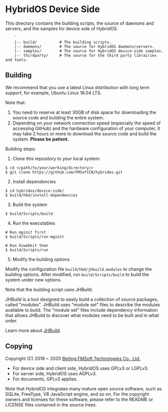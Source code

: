 # HybridOS Device Side

This directory contains the building scripts, the source of daemons and
servers, and the samples for device side of HybridOS.

```
    `
    |-- build/          # The building scripts.
    |-- daemons/        # The source for HybridOS daemons/servers.
    |-- samples/        # The source for HybridOS device-side samples.
    |-- thirdparty/     # The source for the third party librairies and tools.
```

## Building

We recommend that you use a latest Linux distribution with long term support,
for example, Ubuntu Linux 18.04 LTS.

Note that:

1. You need to reserve at least 30GB of disk space for downloading
   the source code and building the entire system.
1. Depending on your network connection speed (especially the speed of
   accessing GitHub) and the hardware configuration of your computer,
   it may take 2 hours or more to download the source code and build
   the system. **Please be patient.**

Building steps:

1) Clone this repository to your local system:

```
$ cd </path/to/your/working/directory/>
$ git clone https://github.com/FMSoftCN/hybridos.git
```

2) Install dependencies

```
$ cd hybridos/device-side/
$ build/hbd/install-dependencies
```

3) Build the system

```
$ build/Scripts/build
```

4) Run the executables

```
# Run mginit first
$ build/Scripts/run-mginit

# Run hiwebkit then
$ build/Scripts/run
```

5) Modify the building options

Modify the configuration file `build/hbd/jhbuild.modules` to change the building options.
After modified, run `build/Scripts/build` to build the system under new options.

Note that the building script uses JHBuild.

JHBuild is a tool designed to easily build a collection of source packages, called "modules".
JHBuild uses “module set” files to describe the modules available to build. The "module set"
files include dependency information that allows JHBuild to discover what modules need to be
built and in what order.

Learn more about [JHBuild](https://developer.gnome.org/jhbuild/stable/introduction.html.en).

## Copying

Copyright (C) 2018 \~ 2020 [Beijing FMSoft Technologies Co., Ltd.]

* For device side and client side, HybridOS uses GPLv3 or LGPLv3.
* For server side, HybridOS uses AGPLv3.
* For documents, GPLv3 applies.

Note that HybridOS integrates many mature open source software, such as SQLite,
FreeType, V8 JavaScript engine, and so on. For the copyright owners and licenses
for these software, please refer to the README or LICENSE files contained in
the source trees.

[Beijing FMSoft Technologies Co., Ltd.]: https://www.fmsoft.cn
[FMSoft Technologies]: https://www.fmsoft.cn
[HybridOS Official Site]: https://hybridos.fmsoft.cn

[HybridOS Architecture]: https://github.com/FMSoftCN/hybridos/wiki/HybridOS-Architecture
[HybridOS App Framework]: https://github.com/FMSoftCN/hybridos/wiki/HybridOS-App-Framework
[HybridOS View Markup Language]: https://github.com/FMSoftCN/hybridos/wiki/HybridOS-View-Markup-Language
[HybridOS Foundation Class Library]: https://github.com/FMSoftCN/hybridos/wiki/HybridOS-Foundation-Class-Library
[HybridOS Security Design]: https://github.com/FMSoftCN/hybridos/wiki/HybridOS-Security-Design
[HybridOS Device Simulation Environment]: https://github.com/FMSoftCN/hybridos/wiki/HybridOS-Device-Simulation-Environment
[HybridOS Code and Development Convention]: https://github.com/FMSoftCN/hybridos/wiki/HybridOS-Code-and-Development-Convention

